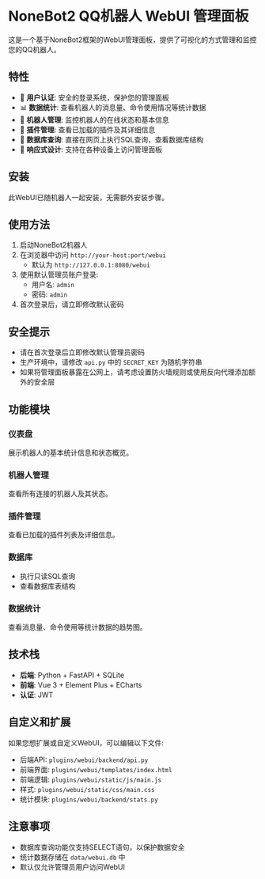 # NoneBot2 QQ机器人 WebUI 管理面板

这是一个基于NoneBot2框架的WebUI管理面板，提供了可视化的方式管理和监控您的QQ机器人。

## 特性

- 🔐 **用户认证**: 安全的登录系统，保护您的管理面板
- 📊 **数据统计**: 查看机器人的消息量、命令使用情况等统计数据
- 🤖 **机器人管理**: 监控机器人的在线状态和基本信息
- 🧩 **插件管理**: 查看已加载的插件及其详细信息
- 📝 **数据库查询**: 直接在网页上执行SQL查询，查看数据库结构
- 📱 **响应式设计**: 支持在各种设备上访问管理面板

## 安装

此WebUI已随机器人一起安装，无需额外安装步骤。

## 使用方法

1. 启动NoneBot2机器人
2. 在浏览器中访问 `http://your-host:port/webui`
   - 默认为 `http://127.0.0.1:8080/webui`
3. 使用默认管理员账户登录:
   - 用户名: `admin`
   - 密码: `admin`
4. 首次登录后，请立即修改默认密码

## 安全提示

- 请在首次登录后立即修改默认管理员密码
- 生产环境中，请修改 `api.py` 中的 `SECRET_KEY` 为随机字符串
- 如果将管理面板暴露在公网上，请考虑设置防火墙规则或使用反向代理添加额外的安全层

## 功能模块

### 仪表盘

展示机器人的基本统计信息和状态概览。

### 机器人管理

查看所有连接的机器人及其状态。

### 插件管理

查看已加载的插件列表及详细信息。

### 数据库

- 执行只读SQL查询
- 查看数据库表结构

### 数据统计

查看消息量、命令使用等统计数据的趋势图。

## 技术栈

- **后端**: Python + FastAPI + SQLite
- **前端**: Vue 3 + Element Plus + ECharts
- **认证**: JWT

## 自定义和扩展

如果您想扩展或自定义WebUI，可以编辑以下文件:

- 后端API: `plugins/webui/backend/api.py`
- 前端界面: `plugins/webui/templates/index.html`
- 前端逻辑: `plugins/webui/static/js/main.js`
- 样式: `plugins/webui/static/css/main.css`
- 统计模块: `plugins/webui/backend/stats.py`

## 注意事项

- 数据库查询功能仅支持SELECT语句，以保护数据安全
- 统计数据存储在 `data/webui.db` 中
- 默认仅允许管理员用户访问WebUI 